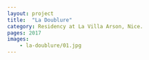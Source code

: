 ```yaml
---
layout: project
title:  "La Doublure"
category: Residency at La Villa Arson, Nice.
pages: 2017
images:
    - la-doublure/01.jpg
---
```


